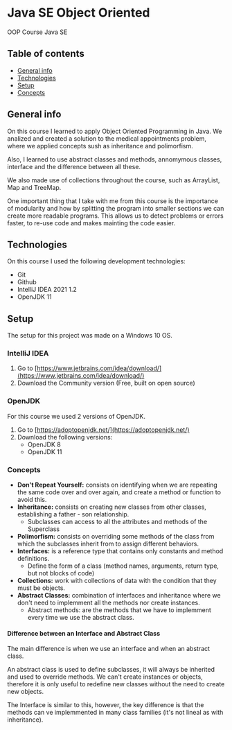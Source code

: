 # Java SE Object Oriented
OOP Course Java SE

## Table of contents

* [General info](#general-info) 
* [Technologies](#technologies) 
* [Setup](#setup)
* [Concepts](#concepts)

## General info
 On this course I learned to apply Object Oriented Programming in Java. We analized and created a solution to the medical appointments problem, where we applied concepts sush as inheritance and polimorfism. 

 Also, I learned to use abstract classes and methods, annomymous classes, interface and the difference between all these.

 We also made use of collections throughout the course, such as ArrayList, Map and TreeMap.

 One important thing that I take with me from this course is the importance of modularity and how by splitting the program into smaller sections we can create more readable programs. This allows us to detect problems or errors faster, to re-use code and makes mainting the code easier.


## Technologies

On this course I used the following development technologies:
 <!-- - Visual Studio Code -->
 - Git
 - Github
 - IntelliJ IDEA 2021 1.2
 - OpenJDK 11

## Setup

The setup for this project was made on a Windows 10 OS.

### IntelliJ IDEA

1. Go to [https://www.jetbrains.com/idea/download/](https://www.jetbrains.com/idea/download/)
2. Download the Community version (Free, built on open source)

### OpenJDK
For this course we used 2 versions of OpenJDK.

1. Go to [https://adoptopenjdk.net/](https://adoptopenjdk.net/)
2. Download the following versions:
    - OpenJDK 8
    - OpenJDK 11

### Concepts

* **Don't Repeat Yourself:** consists on identifying when we are repeating the same code over and over again, and create a method or function to avoid this.
* **Inheritance:** consists on creating new classes from other classes, establishing a father - son relationship.
    * Subclasses can access to all the attributes and methods of the Superclass
* **Polimorfism:** consists on overriding some methods of the class from which the subclasses inherit from to assign different behaviors.
* **Interfaces:** is a reference type that contains only constants and method definitions.
    * Define the form of a class (method names, arguments, return type, but not blocks of code)
* **Collections:** work with collections of data with the condition that they must be objects.
* **Abstract Classes:** combination of interfaces and inheritance where we don't need to implemment all the methods nor create instances.
    * Abstract methods: are the methods that we have to implemment every time we use the abstract class.

#### Difference between an Interface and Abstract Class
The main difference is when we use an interface and when an abstract class. 

An abstract class is used to define subclasses, it will always be inherited and used to override methods. We can't create instances or objects, therefore it is only useful to redefine new classes without the need to create new objects.

The Interface is similar to this, however, the key difference is that the methods can ve implemmented in many class families (it's not lineal as with inheritance). 



